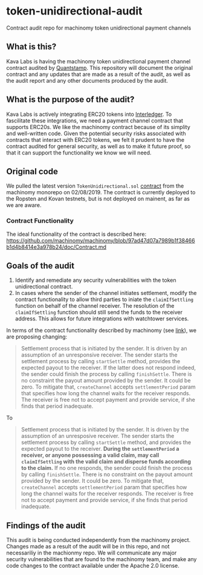 # token-unidirectional-audit
Contract audit repo for machinomy token unidirectional payment channels


## What is this?

Kava Labs is having the machinomy token unidirectional payment channel contract audited by [Quantstamp](https://quantstamp.com/). This repository will document the original contract and any updates that are made as a result of the audit, as well as the audit report and any other documents produced by the audit.

## What is the purpose of the audit?
Kava Labs is actively integrating ERC20 tokens into [Interledger](https://medium.com/interledger-blog/interledger-how-to-interconnect-all-blockchains-and-value-networks-2078c6aa0c0d). To fascilitate these integrations, we need a payment channel contract that supports ERC20s. We like the machinomy contract because of its simplity and well-written code. Given the potential security risks associated with contracts that interact with ERC20 tokens, we felt it prudent to have the contract audited for general security, as well as to make it future proof, so that it can support the functionality we know we will need.

##  Original code

We pulled the latest version `TokenUnidirectional.sol` [contract](https://github.com/machinomy/machinomy/commit/5e0b5dc88e699e5b28d095ab47b58de8d6d1bd95) from the machinomy monorepo on 02/08/2019. The contract is currently deployed to the Ropsten and Kovan testnets, but is not deployed on mainent, as far as we are aware.

### Contract Functionality
The ideal functionality of the contract is described here:
https://github.com/machinomy/machinomy/blob/97ad47d07a7989b1f38466b1d4b8414e3a978b24/doc/Contract.md


## Goals of the audit

1. Identify and remediate any security vulnerabilities with the token unidirectional contract.
2. In cases where the sender of the channel initiates settlement, modify the contract functionality to allow third parties to iniate the `claimIfSettling` function on behalf of the channel receiver. The resolution of the `claimIfSettling` function should still send the funds to the receiver address. This allows for future integrations with watchtower services.

In terms of the contract functionality described by machinomy (see [link](#contract-functionality)), we are proposing changing:
  > Settlement process that is initiated by the sender. It is driven by an assumption of an unresponsive receiver. The sender starts the settlement process by calling `startSettle` method, provides the expected payout to the receiver. If the latter does not respond indeed, the sender could finish the process by calling `finishSettle`. There is no constraint the payout amount provided by the sender. It could be zero. To mitigate that,  `createChannel`  accepts `settlementPeriod` param that specifies how long the channel waits for the receiver responds. The receiver is free not to accept payment and provide service, if she finds that period inadequate.

  To
  > Settlement process that is initiated by the sender. It is driven by the assumption of an unresposive receiver. The sender starts the settlement process by calling `startSettle` method, and provides the expected payout to the receiver. **During the `settlementPeriod` a receiver, or anyone possessing a valid claim, may call `claimIfSettling` with the valid claim and disperse funds according to the claim.** If no one responds, the sender could finish the process by calling `finishSettle`. There is no constraint on the payout amount provided by the sender. It could be zero. To mitigate that,  `createChannel`  accepts `settlementPeriod` param that specifies how long the channel waits for the receiver responds. The receiver is free not to accept payment and provide service, if she finds that period inadequate.

## Findings of the audit
This audit is being conducted independently from the machinomy project. Changes made as a result of the audit will be in this repo, and not necessariliy in the machionmy repo. We will communicate any major security vulnerabilities that are found to the machinomy team, and make any code changes to the contract available under the Apache 2.0 license.
